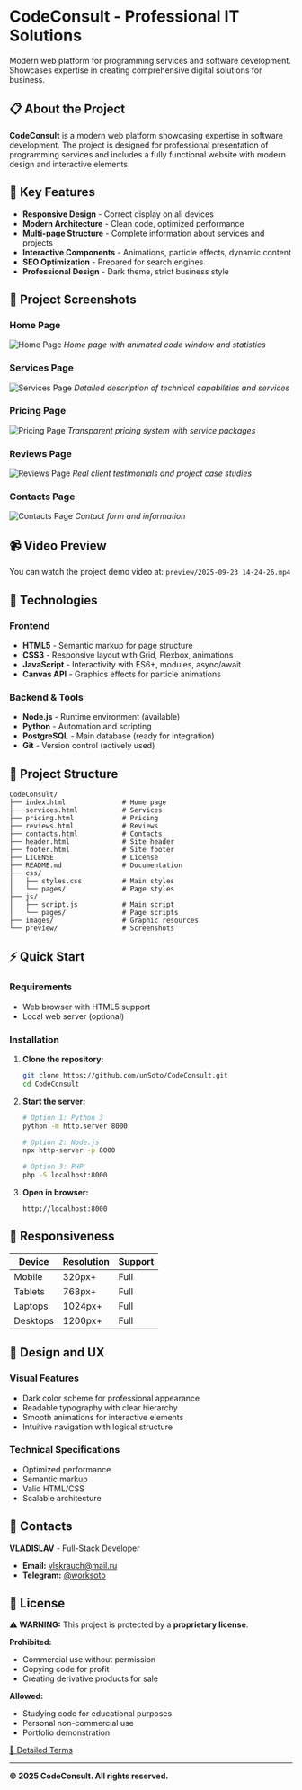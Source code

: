 # CodeConsult - Professional IT Solutions

Modern web platform for programming services and software development. Showcases expertise in creating comprehensive digital solutions for business.

## 📋 About the Project

**CodeConsult** is a modern web platform showcasing expertise in software development. The project is designed for professional presentation of programming services and includes a fully functional website with modern design and interactive elements.

## 🎯 Key Features

- **Responsive Design** - Correct display on all devices
- **Modern Architecture** - Clean code, optimized performance
- **Multi-page Structure** - Complete information about services and projects
- **Interactive Components** - Animations, particle effects, dynamic content
- **SEO Optimization** - Prepared for search engines
- **Professional Design** - Dark theme, strict business style

## 📸 Project Screenshots

### Home Page
![Home Page](preview/home.png)
*Home page with animated code window and statistics*

### Services Page
![Services Page](preview/services.png)
*Detailed description of technical capabilities and services*

### Pricing Page
![Pricing Page](preview/pricing.png)
*Transparent pricing system with service packages*

### Reviews Page
![Reviews Page](preview/reviews.png)
*Real client testimonials and project case studies*

### Contacts Page
![Contacts Page](preview/contacts.png)
*Contact form and information*

## 📹 Video Preview

You can watch the project demo video at: `preview/2025-09-23 14-24-26.mp4`

## 🚀 Technologies

### Frontend
- **HTML5** - Semantic markup for page structure
- **CSS3** - Responsive layout with Grid, Flexbox, animations
- **JavaScript** - Interactivity with ES6+, modules, async/await
- **Canvas API** - Graphics effects for particle animations

### Backend & Tools
- **Node.js** - Runtime environment (available)
- **Python** - Automation and scripting
- **PostgreSQL** - Main database (ready for integration)
- **Git** - Version control (actively used)

## 📁 Project Structure

```
CodeConsult/
├── index.html              # Home page
├── services.html           # Services
├── pricing.html            # Pricing
├── reviews.html            # Reviews
├── contacts.html           # Contacts
├── header.html             # Site header
├── footer.html             # Site footer
├── LICENSE                 # License
├── README.md               # Documentation
├── css/
│   ├── styles.css          # Main styles
│   └── pages/              # Page styles
├── js/
│   ├── script.js           # Main script
│   └── pages/              # Page scripts
├── images/                 # Graphic resources
└── preview/                # Screenshots
```

## ⚡ Quick Start

### Requirements
- Web browser with HTML5 support
- Local web server (optional)

### Installation

1. **Clone the repository:**
   ```bash
   git clone https://github.com/unSoto/CodeConsult.git
   cd CodeConsult
   ```

2. **Start the server:**
   ```bash
   # Option 1: Python 3
   python -m http.server 8000

   # Option 2: Node.js
   npx http-server -p 8000

   # Option 3: PHP
   php -S localhost:8000
   ```

3. **Open in browser:**
   ```
   http://localhost:8000
   ```

## 📱 Responsiveness

| Device | Resolution | Support |
|--------|------------|---------|
| Mobile | 320px+ | Full |
| Tablets | 768px+ | Full |
| Laptops | 1024px+ | Full |
| Desktops | 1200px+ | Full |

## 🎨 Design and UX

### Visual Features
- Dark color scheme for professional appearance
- Readable typography with clear hierarchy
- Smooth animations for interactive elements
- Intuitive navigation with logical structure

### Technical Specifications
- Optimized performance
- Semantic markup
- Valid HTML/CSS
- Scalable architecture

## 🤝 Contacts

**VLADISLAV** - Full-Stack Developer

- **Email:** [vlskrauch@mail.ru](mailto:vlskrauch@mail.ru)
- **Telegram:** [@worksoto](https://t.me/worksoto)

## 📜 License

**⚠️ WARNING:** This project is protected by a **proprietary license**.

**Prohibited:**
- Commercial use without permission
- Copying code for profit
- Creating derivative products for sale

**Allowed:**
- Studying code for educational purposes
- Personal non-commercial use
- Portfolio demonstration

[📄 Detailed Terms](LICENSE)

---

**© 2025 CodeConsult. All rights reserved.**
